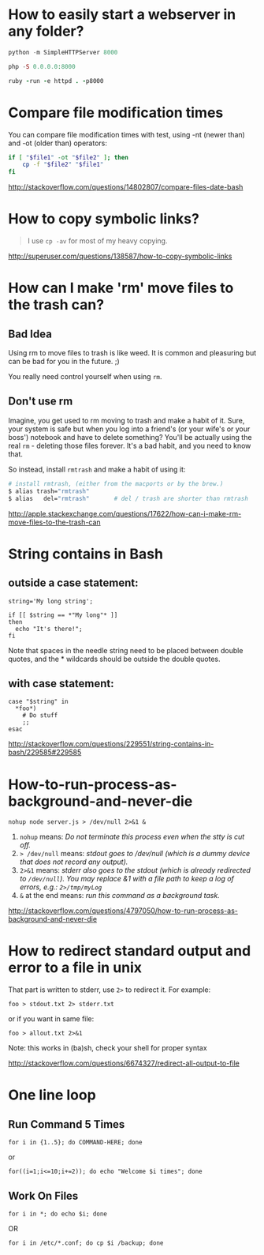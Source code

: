 How to easily start a webserver in any folder?
==============================================

```python
python -m SimpleHTTPServer 8000
```

```php
php -S 0.0.0.0:8000
```

```ruby
ruby -run -e httpd . -p8000
```

Compare file modification times
===============================

You can compare file modification times with test, using -nt (newer than) and -ot (older than) operators:

```bash
if [ "$file1" -ot "$file2" ]; then
    cp -f "$file2" "$file1"
fi
```
http://stackoverflow.com/questions/14802807/compare-files-date-bash

How to copy symbolic links?
===========================

> I use `cp -av` for most of my heavy copying.

http://superuser.com/questions/138587/how-to-copy-symbolic-links

How can I make 'rm' move files to the trash can?
================================================

Bad Idea
--------

Using rm to move files to trash is like weed. It is common and pleasuring but can be bad for you in the future. ;)

You really need control yourself when using `rm`.

Don't use rm
------------

Imagine, you get used to rm moving to trash and make a habit of it. Sure, your system is safe but when you log into a friend's (or your wife's or your boss') notebook and have to delete something? You'll be actually using the real `rm` - deleting those files forever. It's a bad habit, and you need to know that.

So instead, install `rmtrash` and make a habit of using it:

```bash
# install rmtrash, (either from the macports or by the brew.)
$ alias trash="rmtrash"
$ alias   del="rmtrash"       # del / trash are shorter than rmtrash
```

http://apple.stackexchange.com/questions/17622/how-can-i-make-rm-move-files-to-the-trash-can

String contains in Bash
=======================

outside a case statement:
-------------------------

    string='My long string';

    if [[ $string == *"My long"* ]]
    then
      echo "It's there!";
    fi

Note that spaces in the needle string need to be placed between double quotes, and the * wildcards should be outside the double quotes.

with case statement:
--------------------

    case "$string" in 
      *foo*)
        # Do stuff
        ;;
    esac

http://stackoverflow.com/questions/229551/string-contains-in-bash/229585#229585

How-to-run-process-as-background-and-never-die
==============================================

`nohup node server.js > /dev/null 2>&1 &`

 1. `nohup` means: *Do not terminate this process even when the stty is cut
    off.*
 2. `> /dev/null` means: *stdout goes to /dev/null (which is a dummy
    device that does not record any output).* 
 3. `2>&1` means: *stderr also goes to the stdout (which is already redirected to `/dev/null`). You may replace &1 with a file path to keep a log of errors, e.g.: `2>/tmp/myLog`*
 4. `&` at the end means: *run this command as a background task.*

http://stackoverflow.com/questions/4797050/how-to-run-process-as-background-and-never-die


How to redirect standard output and error to a file in unix
===========================================================

That part is written to stderr, use `2>` to redirect it. For example:

    foo > stdout.txt 2> stderr.txt

or if you want in same file:

    foo > allout.txt 2>&1

Note: this works in (ba)sh, check your shell for proper syntax

http://stackoverflow.com/questions/6674327/redirect-all-output-to-file

One line loop
=============

Run Command 5 Times
-------------------

    for i in {1..5}; do COMMAND-HERE; done

or

    for((i=1;i<=10;i+=2)); do echo "Welcome $i times"; done

Work On Files
-------------

    for i in *; do echo $i; done

OR

    for i in /etc/*.conf; do cp $i /backup; done
